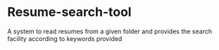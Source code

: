 # Resume-search-tool
A system to read resumes from a given folder and provides the search facility according to keywords provided
